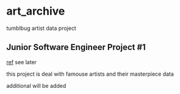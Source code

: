 # art_archive
tumblbug artist data project

## Junior Software Engineer Project #1
[ref](https://gist.github.com/iros/3426278) see later 

this project is deal with famouse artists and their masterpiece data

additional will be added
